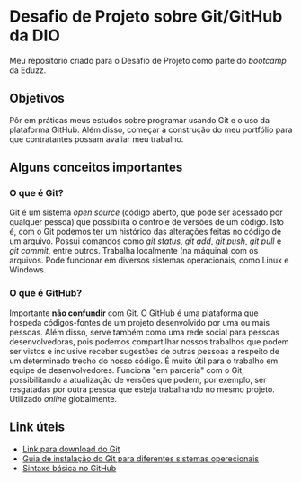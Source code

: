 # Desafio de Projeto sobre Git/GitHub da DIO
Meu repositório criado para o Desafio de Projeto como parte do *bootcamp* da Eduzz.


## Objetivos
Pôr em práticas meus estudos sobre programar usando Git e o uso da plataforma GitHub. Além disso, começar a construção do meu portfólio para que contratantes possam avaliar meu trabalho.

## Alguns conceitos importantes

### O que é Git?
Git é um sistema *open source* (código aberto, que pode ser acessado por qualquer pessoa) que possibilita o controle de versões de um código. Isto é, com o Git podemos ter um histórico das alterações feitas no código de um arquivo. Possui comandos como *git status*, *git add*, *git push*, *git pull* e *git commit*, entre outros. Trabalha localmente (na máquina) com os arquivos. Pode funcionar em diversos sistemas operacionais, como Linux e Windows.

### O que é GitHub?
Importante **não confundir** com Git. O GitHub é uma plataforma que hospeda códigos-fontes de um projeto desenvolvido por uma ou mais pessoas. Além disso, serve também como uma rede social para pessoas desenvolvedoras, pois podemos compartilhar nossos trabalhos que podem ser vistos e inclusive receber sugestões de outras pessoas a respeito de um determinado trecho do nosso código. É muito útil para o trabalho em equipe de desenvolvedores. Funciona "em parceria" com o Git, possibilitando a atualização de versões que podem, por exemplo, ser resgatadas por outra pessoa que esteja trabalhando no mesmo projeto. Utilizado *online* globalmente.

## Link úteis
- [Link para download do Git](https://git-scm.com/downloads)
- [Guia de instalação do Git para diferentes sistemas operecionais](https://github.com/git-guides/install-git)
- [Sintaxe básica no GitHub](https://docs.github.com/pt/github/writing-on-github/getting-started-with-writing-and-formatting-on-github/basic-writing-and-formatting-syntax)
